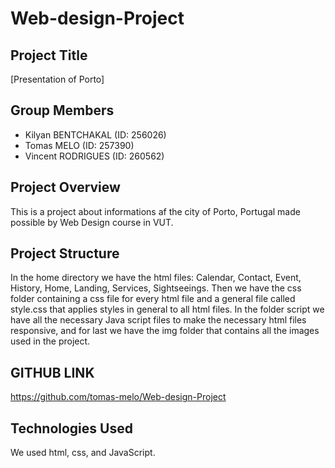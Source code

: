 # Web-design-Project

## Project Title

[Presentation of Porto]

## Group Members

- Kilyan BENTCHAKAL (ID: 256026)
- Tomas MELO (ID: 257390)
- Vincent RODRIGUES (ID: 260562)

## Project Overview

This is a project about informations af the city of Porto, Portugal made possible by Web Design course in VUT.

## Project Structure

In the home directory we have the html files: Calendar, Contact, Event, History, Home, Landing, Services, Sightseeings. Then we have the css folder containing a css file for every html file and a general file called style.css that applies styles in general to all html files. In the folder script we have all the necessary Java script files to make the necessary html files responsive, and for last we have the img folder that contains all the images used in the project.

## GITHUB LINK

https://github.com/tomas-melo/Web-design-Project


## Technologies Used

We used html, css, and JavaScript.


